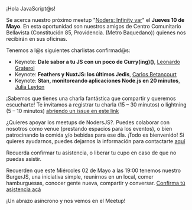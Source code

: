¡Hola JavaScript@s!

Se acerca nuestro próximo meetup "[Noders: Infinity var](https://www.meetup.com/es-ES/NodersJS/events/jbwlfpyxgbhb/)"  el **Jueves 10 de Mayo**. En esta oportunidad son nuestros amigos de Centro Comunitario Bellavista (Constitución 85, Providencia. (Metro Baquedano)) quienes nos recibirán en sus oficinas.

Tenemos a l@s siguientes charlistas confirmad@s:

- Keynote: **Dale sabor a tu JS con un poco de Curry(ing)()**, [Leonardo Graterol](https://github.com/pankas87)
- Keynote: **Feathers y NuxtJS: los últimos Jedis**, [Carlos Betancourt](https://github.com/betacar)
- Keynote: **Stan, monitoreando aplicaciones Node.js en 20 minutos**, [Julia Leyton](https://github.com/julia-leyton)

¡Sabemos que tienes una charla fantástica que compartir y queremos escucharte! Te invitamos a registrar tu charla (15 – 30 minutos) o lightning (5 – 10 minutos) [abriendo un issue en este link](https://github.com/Noders/Meetups/issues/new)

¿Quieres apoyar los meetups de NodersJS?. Puedes colaborar con nosotros como venue (prestando espacios para los eventos), o bien patrocinando la comida y/o bebidas para ese día. ¡Todo es bienvenido! Si quieres ayudarnos, puedes dejarnos la información para contactarte [aquí](https://github.com/Noders/Meetups/issues/new) 

Recuerda confirmar tu asistencia, o liberar tu cupo en caso de que no puedas asistir.

Recuerden que este Miércoles 02 de Mayo a las 19:00 tenemos nuestro BurgerJS, una iniciativa simple, reunirnos en un local, comer hamburguesas, conocer gente nueva, compartir y conversar. [Confirma tú asistencia acá](https://www.meetup.com/es-ES/NodersJS/events/249634992/)

¡Un abrazo asíncrono y nos vemos en el Meetup!

